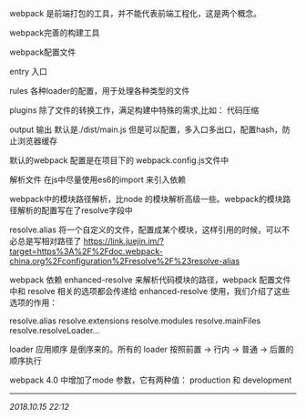 webpack 是前端打包的工具，并不能代表前端工程化，这是两个概念。

webpack完善的构建工具

webpack配置文件

entry 入口

rules   各种loader的配置，用于处理各种类型的文件

plugins  除了文件的转换工作，满足构建中特殊的需求,比如： 代码压缩

output  输出   默认是./dist/main.js   但是可以配置，多入口多出口，配置hash，防止浏览器缓存


默认的webpack 配置是在项目下的 webpack.config.js文件中

解析文件
在js中尽量使用es6的import 来引入依赖

webpack中的模块路径解析，比node 的模块解析高级一些。webpack的模块路径解析的配置写在了resolve字段中

resolve.alias  将一个自定义的文件，配置成某个模块，这样引用的时候，可以不必总是写相对路径了
https://link.juejin.im/?target=https%3A%2F%2Fdoc.webpack-china.org%2Fconfiguration%2Fresolve%2F%23resolve-alias

webpack 依赖 enhanced-resolve 来解析代码模块的路径，webpack 配置文件中和 resolve 相关的选项都会传递给 enhanced-resolve 使用，我们介绍了这些选项的作用：

resolve.alias
resolve.extensions
resolve.modules
resolve.mainFiles
resolve.resolveLoader...


loader 应用顺序  是倒序来的。所有的 loader 按照前置 -> 行内 -> 普通 -> 后置的顺序执行

webpack 4.0 中增加了mode 参数，它有两种值： production 和 development 



---

*2018.10.15 22:12*





